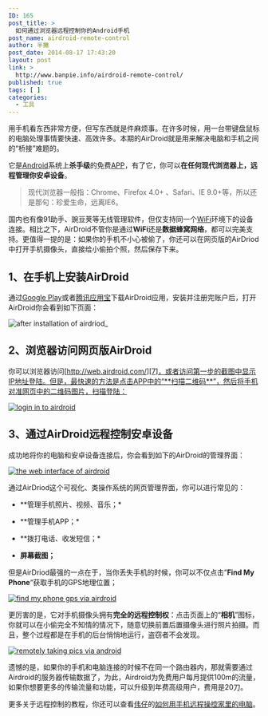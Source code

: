 ```yaml
---
ID: 165
post_title: >
  如何通过浏览器远程控制你的Android手机
post_name: airdroid-remote-control
author: 半撇
post_date: 2014-08-17 17:43:20
layout: post
link: >
  http://www.banpie.info/airdroid-remote-control/
published: true
tags: [ ]
categories:
  - 工具
---
```

用手机看东西非常方便，但写东西就是件麻烦事。在许多时候，用一台带键盘鼠标的电脑处理事情要快速、高效许多。本期的AirDroid就是用来解决电脑和手机之间的“桥接”难题的。

它是[Android][1]系统上**杀手级**的免费[APP][2]，有了它，你可以**在任何现代浏览器上，远程管理你安卓设备**。

> 现代浏览器一般指：Chrome、Firefox 4.0+ 、Safari、IE 9.0+等，所以还是那句：珍爱生命，远离IE6。

国内也有像91助手、豌豆荚等无线管理软件，但仅支持同一个[WiFi][3]环境下的设备连接。相比之下，AirDroid不管你是通过**WiFi**还是**数据蜂窝网络**，都可以完美支持。更值得一提的是：如果你的手机不小心被偷了，你还可以在网页版的AirDriod中打开手机摄像头，直接给小偷拍个照，然后保存下来。

## 1、在手机上安装**AirDroid**

通过[Google Play][4]或者[腾讯应用宝][5]下载AirDroid应用，安装并注册完账户后，打开AirDroid你会看到如下页面：

![after installation of airdriod_][6]

## **2、浏览器访问网页版AirDroid**

你可以浏览器访问[http://web.airdroid.com/][7]，或者访问第一步的截图中显示IP地址登陆。但是，最快速的方法是点击APP中的“**扫描二维码**”，然后将手机对准网页中的二维码图片，扫描登陆：

[![login in to airdroid][8]][9]

## 3、通过**AirDroid**远程控制安卓设备

成功地将你的电脑和安卓设备连接后，你会看到如下的AirDroid的管理界面：

[![the web interface of airdroid][10]][11]

通过AirDriod这个可视化、类操作系统的网页管理界面，你可以进行常见的：

*   *\*管理手机照片、视频、音乐；\*

*   *\*管理手机APP；\*

*   *\*拨打电话、收发短信；\*

*   **屏幕截图；**

但是AirDriod最强的一点在于，当你丢失手机的时候，你可以不仅点击”**Find My Phone**“获取手机的GPS地理位置；

[![find my phone gps via airdroid][12]][13]

更厉害的是，它对手机摄像头拥有**完全的远程控制权**：点击页面上的“**相机**”图标，你就可以在小偷完全不知情的情况下，随意切换前置后置摄像头进行照片拍摄。而且，整个过程都是在手机的后台悄悄地运行，盗窃者不会发现。

[![remotely taking pics via android][14]][15]

遗憾的是，如果你的手机和电脑连接的时候不在同一个路由器内，那就需要通过Airdroid的服务器传输数据了，为此，Airdroid为免费用户每月提供100m的流量，如果你想要更多的传输流量和功能，可以升级到年费高级用户，费用是20刀。

更多关于远程控制的教程，你还可以查看[伟仔][16]的[如何用手机远程操控家里的电脑][17]。

<!--stackedit_data:
eyJoaXN0b3J5IjpbLTE0NDc5NDMxNjVdfQ==
-->

 [1]: http://www.banpie.info/tag/Android
 [2]: http://www.banpie.info/tag/app/
 [3]: http://www.banpie.info/tag/wifi
 [4]: https://play.google.com/store/apps/details?id=com.sand.airdroid&referrer=utm_source%3Dairdroid%26utm_medium%3Dhomepage
 [5]: http://a.myapp.com/h/single.jsp?appid=86641&g_f=990939
 [6]: http://www.banpie.info/wp-content/uploads/2018/11/afterinstallationofairdriod__thumb.jpg "after installation of airdriod_"
 [7]: http://web.airdroid.com/ "http://web.airdroid.com/"
 [8]: http://7arnhx.com1.z0.glb.clouddn.com/wp-content/uploads/2014/08/loginintoairdroid_thumb.jpg "login in to airdroid"
 [9]: http://7arnhx.com1.z0.glb.clouddn.com/wp-content/uploads/2014/08/loginintoairdroid.jpg
 [10]: http://7arnhx.com1.z0.glb.clouddn.com/wp-content/uploads/2014/08/thewebinterfaceofairdroid_thumb.png "the web interface of airdroid"
 [11]: http://7arnhx.com1.z0.glb.clouddn.com/wp-content/uploads/2014/08/thewebinterfaceofairdroid.png
 [12]: http://7arnhx.com1.z0.glb.clouddn.com/wp-content/uploads/2014/08/findmyphonegpsviaairdroid_thumb.png "find my phone gps via airdroid"
 [13]: http://7arnhx.com1.z0.glb.clouddn.com/wp-content/uploads/2014/08/findmyphonegpsviaairdroid.png
 [14]: http://7arnhx.com1.z0.glb.clouddn.com/wp-content/uploads/2014/08/remotelytakingpicsviaandroid_thumb.jpg "remotely taking pics via android"
 [15]: http://7arnhx.com1.z0.glb.clouddn.com/wp-content/uploads/2014/08/remotelytakingpicsviaandroid.jpg
 [16]: http://www.banpie.info/author/ybw1990/
 [17]: http://www.banpie.info/splashtop-remote-control/